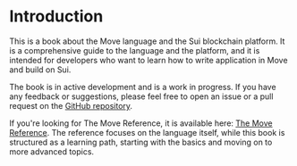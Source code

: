 # Introduction

<!-- Author? -->

This is a book about the Move language and the Sui blockchain platform. It is a comprehensive guide to the language and the platform, and it is intended for developers who want to learn how to write application in Move and build on Sui.

<div class="warning">

The book is in active development and is a work in progress. If you have any feedback or suggestions, please feel free to open an issue or a pull request on the [GitHub repository](https://github.com/MystenLabs/move-book).

</div>

If you're looking for The Move Reference, it is available here: [The Move Reference](/reference). The reference focuses on the language itself, while this book is structured as a learning path, starting with the basics and moving on to more advanced topics.
